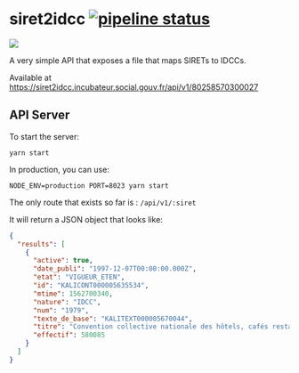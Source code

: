 # siret2idcc [![pipeline status](https://gitlab.factory.social.gouv.fr/SocialGouv/siret2idcc/badges/master/pipeline.svg)](https://gitlab.factory.social.gouv.fr/SocialGouv/siret2idcc/commits/master)

![](https://i.imgur.com/gSe54sx.png)

A very simple API that exposes a file that maps SIRETs to IDCCs.

Available at https://siret2idcc.incubateur.social.gouv.fr/api/v1/80258570300027

## API Server

To start the server:

    yarn start

In production, you can use:

    NODE_ENV=production PORT=8023 yarn start

The only route that exists so far is : `/api/v1/:siret`

It will return a JSON object that looks like:

```json
{
  "results": [
    {
      "active": true,
      "date_publi": "1997-12-07T00:00:00.000Z",
      "etat": "VIGUEUR_ETEN",
      "id": "KALICONT000005635534",
      "mtime": 1562700340,
      "nature": "IDCC",
      "num": "1979",
      "texte_de_base": "KALITEXT000005670044",
      "titre": "Convention collective nationale des hôtels, cafés restaurants (HCR) du 30 avril 1997",
      "effectif": 580085
    }
  ]
}
```
